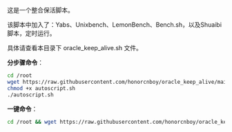 这是一个整合保活脚本。

该脚本中加入了：Yabs、Unixbench、LemonBench、Bench.sh，以及Shuaibi脚本，定时运行。

具体请查看本目录下 oracle_keep_alive.sh 文件。



__分步骤命令__：
```bash
cd /root
wget https://raw.githubusercontent.com/honorcnboy/oracle_keep_alive/main/AutoScript/autoscript.sh
chmod +x autoscript.sh
./autoscript.sh
```


__一键命令__：
```bash
cd /root && wget https://raw.githubusercontent.com/honorcnboy/oracle_keep_alive/main/AutoScript/autoscript.sh && chmod +x autoscript.sh && ./autoscript.sh
```
